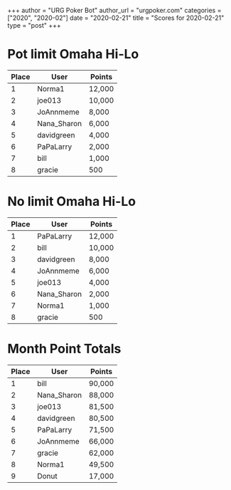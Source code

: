 +++
author = "URG Poker Bot"
author_url = "urgpoker.com"
categories = ["2020", "2020-02"]
date = "2020-02-21"
title = "Scores for 2020-02-21"
type = "post"
+++
# Pot limit Omaha Hi-Lo

| Place | User | Points |
|-------|------|--------|
| 1 | Norma1 | 12,000 |
| 2 | joe013 | 10,000 |
| 3 | JoAnnmeme | 8,000 |
| 4 | Nana_Sharon | 6,000 |
| 5 | davidgreen | 4,000 |
| 6 | PaPaLarry | 2,000 |
| 7 | bill | 1,000 |
| 8 | gracie | 500 |

# No limit Omaha Hi-Lo

| Place | User | Points |
|-------|------|--------|
| 1 | PaPaLarry | 12,000 |
| 2 | bill | 10,000 |
| 3 | davidgreen | 8,000 |
| 4 | JoAnnmeme | 6,000 |
| 5 | joe013 | 4,000 |
| 6 | Nana_Sharon | 2,000 |
| 7 | Norma1 | 1,000 |
| 8 | gracie | 500 |

# Month Point Totals

| Place | User | Points |
|-------|------|--------|
| 1 | bill | 90,000 |
| 2 | Nana_Sharon | 88,000 |
| 3 | joe013 | 81,500 |
| 4 | davidgreen | 80,500 |
| 5 | PaPaLarry | 71,500 |
| 6 | JoAnnmeme | 66,000 |
| 7 | gracie | 62,000 |
| 8 | Norma1 | 49,500 |
| 9 | Donut | 17,000 |
